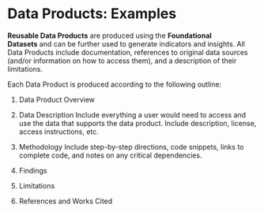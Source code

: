 # Data Products: Examples

**Reusable Data Products** are produced using the **Foundational Datasets** and can be further used to generate indicators and insights. All Data Products include documentation, references to original data sources (and/or information on how to access them), and a description of their limitations.

Each Data Product is produced according to the following outline:

1. Data Product Overview

2. Data Description
   Include everything a user would need to access and use the data that supports the data product. Include description, license, access instructions, etc.

4. Methodology
   Include step-by-step directions, code snippets, links to complete code, and notes on any critical dependencies. 

6. Findings

7. Limitations

8. References and Works Cited
